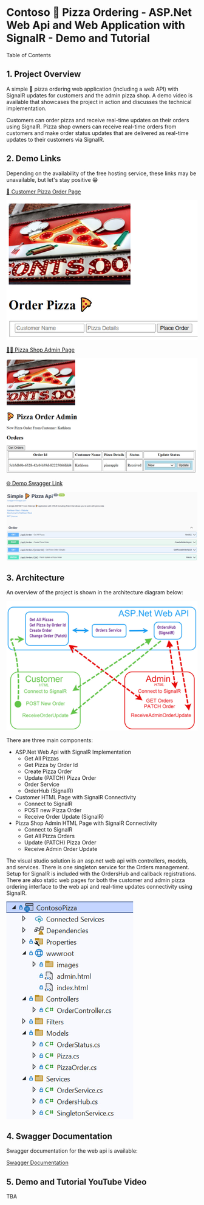 # Contoso 🍕 Pizza Ordering - ASP.Net Web Api and Web Application with SignalR - Demo and Tutorial

Table of Contents

##  1. <a name='ProjectOverview'></a>Project Overview

A simple 🍕 pizza ordering web application (including a web API) with SignalR updates for customers and the admin pizza shop. A demo video is available that showcases the project in action and discusses the technical implementation.

Customers can order pizza and receive real-time updates on their orders using SignalR.
Pizza shop owners can receive real-time orders from customers and make order status updates that are delivered as real-time updates to their customers via SignalR.

##	2. <a name='DemoLinks'></a>Demo Links
Depending on the availability of the free hosting service, these links may be unavailable, but let's stay positive 😁

[🧍 Customer Pizza Order Page](http://orderpizzademo.runasp.net/)

![Customer Pizza Order Page](images/customerpage.jpg)

[👩‍🍳 Pizza Shop Admin Page](http://orderpizzademo.runasp.net/admin.html)

![Pizza Shop Admin Page](images/adminpage.jpg)

[🌐 Demo Swagger Link](http://orderpizzademo.runasp.net/swagger/index.html)

![Demo Swagger Page](images/swaggerpicture.jpg)


##  3. <a name='Architecture'></a>Architecture
An overview of the project is shown in the architecture diagram below:

![Project Architecture](images/architecturediagram.jpg)

There are three main components:

- ASP.Net Web Api with SignalR Implementation
	- Get All Pizzas
	- Get Pizza by Order Id
	- Create Pizza Order
	- Update (PATCH) Pizza Order
	- Order Service
	- OrderHub (SignalR)
- Customer HTML Page with SignalR Connectivity
	- Connect to SignalR
	- POST new Pizza Order
	- Receive Order Update (SignalR)
- Pizza Shop Admin HTML Page with SignalR Connectivity
	- Connect to SignalR
	- Get All Pizza Orders
	- Update (PATCH) Pizza Order
	- Receive Admin Order Update

The visual studio solution is an asp.net web api with controllers, models, and services. There is one singleton service for the Orders management. Setup for SignalR is included with the OrdersHub and callback registrations. There are also static web pages for both the customer and admin pizza ordering interface to the web api and real-time updates connectivity using SignalR.

![Visual Studio Solution Architecture](images/architecture.jpg)

##  4. <a name='SwaggerDocumentation'></a>Swagger Documentation
Swagger documentation for the web api is available:

[Swagger Documentation](http://orderpizzademo.runasp.net/swagger/v1/swagger.json)

##  5. <a name='YouTubeVideo'></a>Demo and Tutorial YouTube Video
TBA


